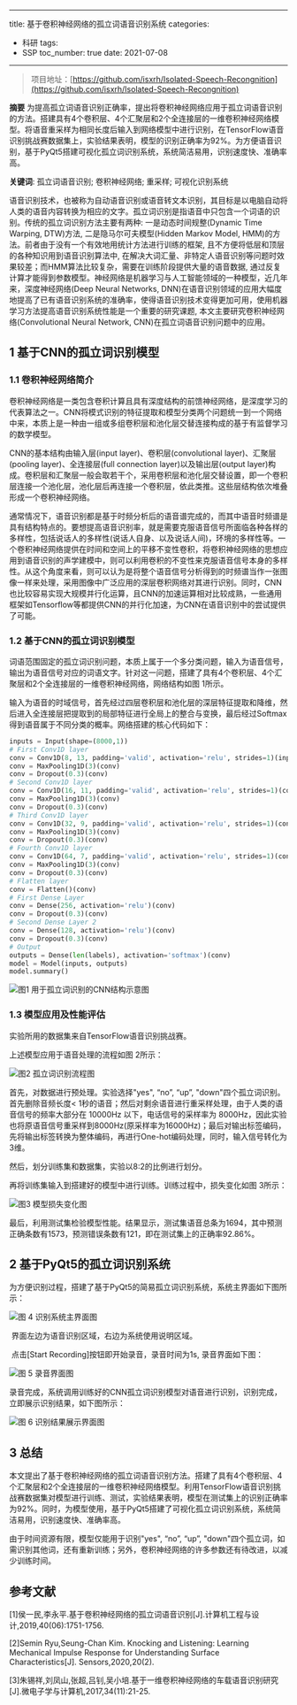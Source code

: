 
---
title: 基于卷积神经网络的孤立词语音识别系统
categories:
  - 科研
tags:
  - SSP
toc_number: true
date: 2021-07-08
---
> 项目地址：[https://github.com/isxrh/Isolated-Speech-Recongnition](https://github.com/isxrh/Isolated-Speech-Recongnition)

**摘要** 为提高孤立词语音识别正确率，提出将卷积神经网络应用于孤立词语音识别的方法。搭建具有4个卷积层、4个汇聚层和2个全连接层的一维卷积神经网络模型。将语音重采样为相同长度后输入到网络模型中进行识别，在TensorFlow语音识别挑战赛数据集上，实验结果表明，模型的识别正确率为92%。为方便语音识别，基于PyQt5搭建可视化孤立词识别系统，系统简洁易用，识别速度快、准确率高。

**关键词**: 孤立词语音识别; 卷积神经网络; 重采样; 可视化识别系统

语音识别技术，也被称为自动语音识别或语音转文本识别，其目标是以电脑自动将人类的语音内容转换为相应的文字。孤立词识别是指语音中只包含一个词语的识别。传统的孤立词识别方法主要有两种: 一是动态时间规整(Dynamic Time Warping, DTW)方法, 二是隐马尔可夫模型(Hidden Markov Model, HMM)的方法。前者由于没有一个有效地用统计方法进行训练的框架, 且不方便将低层和顶层的各种知识用到语音识别算法中, 在解决大词汇量、非特定人语音识别等问题时效果较差；而HMM算法比较复杂，需要在训练阶段提供大量的语音数据, 通过反复计算才能得到参数模型。神经网络是机器学习与人工智能领域的一种模型，近几年来，深度神经网络(Deep Neural Networks, DNN)在语音识别领域的应用大幅度地提高了已有语音识别系统的准确率，使得语音识别技术变得更加可用，使用机器学习方法提高语音识别系统性能是一个重要的研究课题, 本文主要研究卷积神经网络(Convolutional Neural Network, CNN)在孤立词语音识别问题中的应用。

## 1 基于CNN的孤立词识别模型

### 1.1 卷积神经网络简介

卷积神经网络是一类包含卷积计算且具有深度结构的前馈神经网络，是深度学习的代表算法之一。CNN将模式识别的特征提取和模型分类两个问题统一到一个网络中来，本质上是一种由一组或多组卷积层和池化层交替连接构成的基于有监督学习的数学模型。

CNN的基本结构由输入层(input layer)、卷积层(convolutional layer)、汇聚层(pooling layer)、全连接层(full connection layer)以及输出层(output layer)构成。卷积层和汇聚层一般会取若干个，采用卷积层和池化层交替设置，即一个卷积层连接一个池化层，池化层后再连接一个卷积层，依此类推。这些层结构依次堆叠形成一个卷积神经网络。

通常情况下，语音识别都是基于时频分析后的语音谱完成的，而其中语音时频谱是具有结构特点的。要想提高语音识别率，就是需要克服语音信号所面临各种各样的多样性，包括说话人的多样性(说话人自身、以及说话人间)，环境的多样性等。一个卷积神经网络提供在时间和空间上的平移不变性卷积，将卷积神经网络的思想应用到语音识别的声学建模中，则可以利用卷积的不变性来克服语音信号本身的多样性。从这个角度来看，则可以认为是将整个语音信号分析得到的时频谱当作一张图像一样来处理，采用图像中广泛应用的深层卷积网络对其进行识别。同时，CNN也比较容易实现大规模并行化运算，且CNN的加速运算相对比较成熟，一些通用框架如Tensorflow等都提供CNN的并行化加速，为CNN在语音识别中的尝试提供了可能。

### 1.2 基于CNN的孤立词识别模型

词语范围固定的孤立词识别问题，本质上属于一个多分类问题，输入为语音信号，输出为语音信号对应的词语文字。针对这一问题，搭建了具有4个卷积层、4个汇聚层和2个全连接层的一维卷积神经网络，网络结构如图 1所示。

输入为语音的时域信号，首先经过四层卷积层和池化层的深层特征提取和降维，然后进入全连接层把提取到的局部特征进行全局上的整合与变换，最后经过Softmax得到语音属于不同分类的概率。网络搭建的核心代码如下：

```python
inputs = Input(shape=(8000,1))
# First Conv1D layer
conv = Conv1D(8, 13, padding='valid', activation='relu', strides=1)(inputs)
conv = MaxPooling1D(3)(conv)
conv = Dropout(0.3)(conv)
# Second Conv1D layer
conv = Conv1D(16, 11, padding='valid', activation='relu', strides=1)(conv)
conv = MaxPooling1D(3)(conv)
conv = Dropout(0.3)(conv)
# Third Conv1D layer
conv = Conv1D(32, 9, padding='valid', activation='relu', strides=1)(conv)
conv = MaxPooling1D(3)(conv)
conv = Dropout(0.3)(conv)
# Fourth Conv1D layer
conv = Conv1D(64, 7, padding='valid', activation='relu', strides=1)(conv)
conv = MaxPooling1D(3)(conv)
conv = Dropout(0.3)(conv)
# Flatten layer
conv = Flatten()(conv)
# First Dense Layer
conv = Dense(256, activation='relu')(conv)
conv = Dropout(0.3)(conv)
# Second Dense Layer 2
conv = Dense(128, activation='relu')(conv)
conv = Dropout(0.3)(conv)
# Output
outputs = Dense(len(labels), activation='softmax')(conv)
model = Model(inputs, outputs)
model.summary()
```

![图1 用于孤立词识别的CNN结构示意图](https://cdn.jsdelivr.net/gh/isxrh/My-Private-Pictures/img/wps1.jpg)

### 1.3 模型应用及性能评估

实验所用的数据集来自TensorFlow语音识别挑战赛。

上述模型应用于语音处理的流程如图 2所示：

![图2 孤立词识别流程图](https://i.loli.net/2021/07/26/yBlsbnfQNTLp82M.jpg)

首先，对数据进行预处理。实验选择"yes", “no”, “up”, "down"四个孤立词识别。首先删除音频长度< 1秒的语音；然后对剩余语音进行重采样处理，由于人类的语音信号的频率大部分在 10000Hz 以下，电话信号的采样率为 8000Hz，因此实验也将原语音信号重采样到8000Hz(原采样率为16000Hz)；最后对输出标签编码，先将输出标签转换为整体编码，再进行One-hot编码处理，同时，输入信号转化为3维。

然后，划分训练集和数据集，实验以8:2的比例进行划分。

再将训练集输入到搭建好的模型中进行训练。训练过程中，损失变化如图 3所示：

![图3 模型损失变化图](https://cdn.jsdelivr.net/gh/isxrh/My-Private-Pictures/img/wps3.jpg)

最后，利用测试集检验模型性能。结果显示，测试集语音总条为1694，其中预测正确条数有1573，预测错误条数有121，即在测试集上的正确率92.86%。

## [](#2-基于pyqt5的孤立词识别系统)2 基于PyQt5的孤立词识别系统

为方便识别过程，搭建了基于PyQt5的简易孤立词识别系统，系统主界面如下图所示：

![图 4 识别系统主界面图](https://i.loli.net/2021/07/26/pA8yvMRieUGkQq9.jpg)

​ 界面左边为语音识别区域，右边为系统使用说明区域。

​ 点击\[Start Recording\]按钮即开始录音，录音时间为1s, 录音界面如下图：

![图 5 录音界面图](https://i.loli.net/2021/07/26/WbglOKtMBucrAfm.jpg)

录音完成，系统调用训练好的CNN孤立词识别模型对语音进行识别，识别完成，立即展示识别结果，如下图所示：

![图 6 识别结果展示界面图](https://i.loli.net/2021/07/26/2mWP8fk1CqYBSMI.jpg)

## 3 总结

本文提出了基于卷积神经网络的孤立词语音识别方法。搭建了具有4个卷积层、4个汇聚层和2个全连接层的一维卷积神经网络模型。利用TensorFlow语音识别挑战赛数据集对模型进行训练、测试，实验结果表明，模型在测试集上的识别正确率为92%。同时，为模型使用，基于PyQt5搭建了可视化孤立词识别系统，系统简洁易用，识别速度快、准确率高。

由于时间资源有限，模型仅能用于识别"yes", “no”, “up”, "down"四个孤立词，如需识别其他词，还有重新训练；另外，卷积神经网络的许多参数还有待改进，以减少训练时间。

## 参考文献

\[1\]侯一民,李永平.基于卷积神经网络的孤立词语音识别\[J\].计算机工程与设计,2019,40(06):1751-1756.

\[2\]Semin Ryu,Seung-Chan Kim. Knocking and Listening: Learning Mechanical Impulse Response for Understanding Surface Characteristics\[J\]. Sensors,2020,20(2).

\[3\]朱锡祥,刘凤山,张超,吕钊,吴小培.基于一维卷积神经网络的车载语音识别研究\[J\].微电子学与计算机,2017,34(11):21-25.
